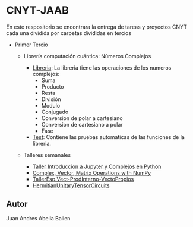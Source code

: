# CNYT-JAAB
En este respositorio se encontrara la entrega de tareas y proyectos CNYT cada una dividida por carpetas divididas en tercios

+ Primer Tercio
  - Librería computación cuántica: Números Complejos
    * [Libreria](https://github.com/juanandres003/CNYT-JAAB/blob/main/Primer%20Tercio/Libreria%20Complejos/libcomplex.py): La libreria tiene las operaciones de los numeros complejos:
      - Suma
      - Producto
      - Resta
      - División
      - Modulo
      - Conjugado
      - Conversion de polar a cartesiano
      - Conversion de cartesiano a polar
      - Fase
    * [Test](https://github.com/juanandres003/CNYT-JAAB/blob/main/Primer%20Tercio/Libreria%20Complejos/Testlibcomplex.py): Contiene las pruebas automaticas de las funciones de la libreria.

  - Talleres semanales
    * [Taller Introduccion a Jupyter y Complejos en Python](https://github.com/juanandres003/CNYT-JAAB/blob/main/Primer%20Tercio/Taller%20espacios%20vectoriales/ComplexIntro.ipynb)
    * [Complex, Vector, Matrix Operations with NumPy](https://github.com/juanandres003/CNYT-JAAB/blob/main/Primer%20Tercio/Taller%20espacios%20vectoriales/Complex_Vector_Matrix_Operations_with_NumPy.ipynb)
    * [TallerEsp.Vect-ProdInterno-VectoPropios](https://github.com/juanandres003/CNYT-JAAB/blob/main/Primer%20Tercio/Taller%20espacios%20vectoriales/TallerEsp.Vect-ProdInterno-VectoPropios.ipynb)
    * [HermitianUnitaryTensorCircuits](https://github.com/juanandres003/CNYT-JAAB/blob/main/Primer%20Tercio/Taller%20espacios%20vectoriales/HermitianUnitaryTensorCircuits/HermitianUnitaryTensorCircuits/TallerEsp.Vect-Hermitian-Unitary-Tensor-Circuits.ipynb)

## Autor
Juan Andres Abella Ballen
